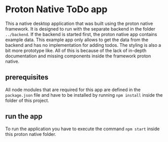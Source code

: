 # Proton Native ToDo app
This a native desktop application that was built using the proton native framework.
It is designed to run with the separate backend in the folder `../backend`.
If the backend is started first, the proton native app contains example data.
This example app only allows to get the data from the backend and has no implementation for adding todos.
The styling is also a bit more prototype like.
All of this is because of the lack of in-depth documentation and missing components inside the framework proton native.

## prerequisites
All node modules that are required for this app are defined in the `package.json` file and have to be installed by running `npm install` inside the folder of this project.

## run the app
To run the application you have to execute the command `npm start` inside this proton native folder.